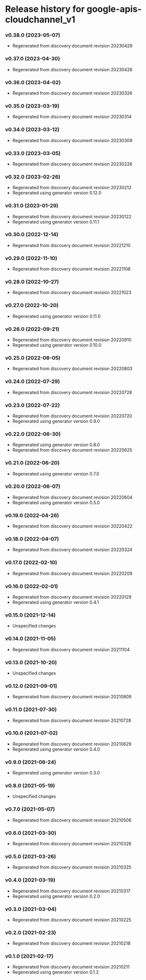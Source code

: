 # Release history for google-apis-cloudchannel_v1

### v0.38.0 (2023-05-07)

* Regenerated from discovery document revision 20230429

### v0.37.0 (2023-04-30)

* Regenerated from discovery document revision 20230426

### v0.36.0 (2023-04-02)

* Regenerated from discovery document revision 20230326

### v0.35.0 (2023-03-19)

* Regenerated from discovery document revision 20230314

### v0.34.0 (2023-03-12)

* Regenerated from discovery document revision 20230309

### v0.33.0 (2023-03-05)

* Regenerated from discovery document revision 20230226

### v0.32.0 (2023-02-26)

* Regenerated from discovery document revision 20230212
* Regenerated using generator version 0.12.0

### v0.31.0 (2023-01-29)

* Regenerated from discovery document revision 20230122
* Regenerated using generator version 0.11.1

### v0.30.0 (2022-12-14)

* Regenerated from discovery document revision 20221210

### v0.29.0 (2022-11-10)

* Regenerated from discovery document revision 20221108

### v0.28.0 (2022-10-27)

* Regenerated from discovery document revision 20221023

### v0.27.0 (2022-10-20)

* Regenerated using generator version 0.11.0

### v0.26.0 (2022-09-21)

* Regenerated from discovery document revision 20220910
* Regenerated using generator version 0.10.0

### v0.25.0 (2022-08-05)

* Regenerated from discovery document revision 20220803

### v0.24.0 (2022-07-29)

* Regenerated from discovery document revision 20220728

### v0.23.0 (2022-07-22)

* Regenerated from discovery document revision 20220720
* Regenerated using generator version 0.9.0

### v0.22.0 (2022-06-30)

* Regenerated using generator version 0.8.0
* Regenerated from discovery document revision 20220625

### v0.21.0 (2022-06-20)

* Regenerated using generator version 0.7.0

### v0.20.0 (2022-06-07)

* Regenerated from discovery document revision 20220604
* Regenerated using generator version 0.5.0

### v0.19.0 (2022-04-26)

* Regenerated from discovery document revision 20220422

### v0.18.0 (2022-04-07)

* Regenerated from discovery document revision 20220324

### v0.17.0 (2022-02-10)

* Regenerated from discovery document revision 20220209

### v0.16.0 (2022-02-01)

* Regenerated from discovery document revision 20220129
* Regenerated using generator version 0.4.1

### v0.15.0 (2021-12-14)

* Unspecified changes

### v0.14.0 (2021-11-05)

* Regenerated from discovery document revision 20211104

### v0.13.0 (2021-10-20)

* Unspecified changes

### v0.12.0 (2021-09-01)

* Regenerated from discovery document revision 20210809

### v0.11.0 (2021-07-30)

* Regenerated from discovery document revision 20210728

### v0.10.0 (2021-07-02)

* Regenerated from discovery document revision 20210629
* Regenerated using generator version 0.4.0

### v0.9.0 (2021-06-24)

* Regenerated using generator version 0.3.0

### v0.8.0 (2021-05-19)

* Unspecified changes

### v0.7.0 (2021-05-07)

* Regenerated from discovery document revision 20210506

### v0.6.0 (2021-03-30)

* Regenerated from discovery document revision 20210326

### v0.5.0 (2021-03-26)

* Regenerated from discovery document revision 20210325

### v0.4.0 (2021-03-19)

* Regenerated from discovery document revision 20210317
* Regenerated using generator version 0.2.0

### v0.3.0 (2021-03-04)

* Regenerated from discovery document revision 20210225

### v0.2.0 (2021-02-23)

* Regenerated from discovery document revision 20210218

### v0.1.0 (2021-02-17)

* Regenerated from discovery document revision 20210211
* Regenerated using generator version 0.1.2

